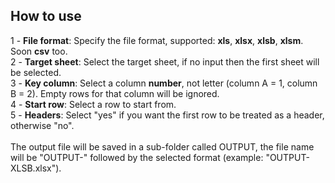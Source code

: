<h2>How to use</h2>
1 - <b>File format</b>: Specify the file format, supported: <b>xls</b>, <b>xlsx</b>, <b>xlsb</b>, <b>xlsm</b>. Soon <b>csv</b> too.<br>
2 - <b>Target sheet</b>: Select the target sheet, if no input then the first sheet will be selected.<br>
3 - <b>Key column</b>: Select a column <b>number</b>, not letter (column A = 1, column B = 2). Empty rows for that column will be ignored.<br>
4 - <b>Start row</b>: Select a row to start from.<br>
5 - <b>Headers</b>: Select "yes" if you want the first row to be treated as a header, otherwise "no".<br>
<br>
The output file will be saved in a sub-folder called OUTPUT, the file name will be "OUTPUT-" followed by the selected format (example: "OUTPUT-XLSB.xlsx").

